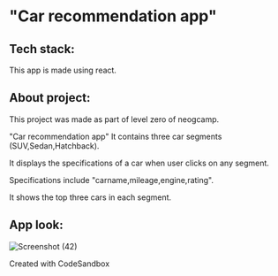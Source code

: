 # "Car recommendation app"

<h2>Tech stack:</h2>
This app is made using react.

<h2>About project:</h2>
This project was made as part of level zero of neogcamp.

"Car recommendation app" It contains three car segments (SUV,Sedan,Hatchback).

It displays the specifications of a car when user clicks on any segment.

Specifications include "carname,mileage,engine,rating".

It shows the top three cars in each segment.

<h2>App look:</h2>

![Screenshot (42)](https://user-images.githubusercontent.com/120084365/208686455-f5b38563-2b73-4ff9-86b5-4fab4952cba0.png)

Created with CodeSandbox
